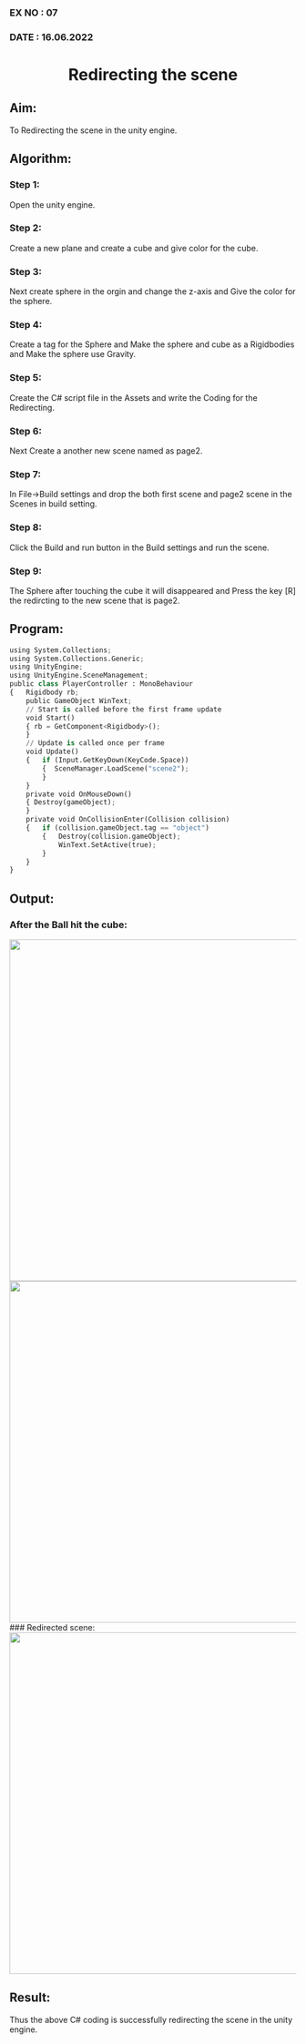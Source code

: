 
### EX NO : 07
### DATE  : 16.06.2022
# <p align="center">Redirecting the scene<p/>
## Aim:
To Redirecting the scene in the unity engine.


## Algorithm:
### Step 1:

Open the unity engine.

### Step 2:

Create a new plane and create a cube and give color for the cube.

### Step 3:

Next create sphere in the orgin and change the z-axis and Give the color for the sphere.

### Step 4:

Create a tag for the Sphere and Make the sphere and cube as a Rigidbodies and Make the sphere use Gravity.

### Step 5:

Create the C# script file in the Assets and write the Coding for the Redirecting.

### Step 6:

Next Create a another new scene named as page2.

### Step 7:

In File->Build settings and drop the both first scene and page2 scene in the Scenes in build setting.

### Step 8:

Click the Build and run button in the Build settings and run the scene.

### Step 9:

The Sphere after touching the cube it will disappeared and Press the key [R] the redircting to the new scene that is page2.



## Program:
```python
using System.Collections;
using System.Collections.Generic;
using UnityEngine;
using UnityEngine.SceneManagement;
public class PlayerController : MonoBehaviour
{   Rigidbody rb;
    public GameObject WinText;
    // Start is called before the first frame update
    void Start()
    { rb = GetComponent<Rigidbody>();
    }
    // Update is called once per frame
    void Update()
    {   if (Input.GetKeyDown(KeyCode.Space))
        {  SceneManager.LoadScene("scene2");
        }
    }
    private void OnMouseDown()
    { Destroy(gameObject);
    }
    private void OnCollisionEnter(Collision collision)
    {   if (collision.gameObject.tag == "object")
        {   Destroy(collision.gameObject);
            WinText.SetActive(true);
        }
    }
}
```
## Output:
### After the Ball hit the cube:
<img src="https://user-images.githubusercontent.com/75235022/174820302-92b26481-cc53-42b2-ba5f-157dd33fa4f7.png" width="600">
<img src="https://user-images.githubusercontent.com/75235022/174820425-cfb5837b-ea72-4e3d-b0ad-a4328eed88e2.png" width="600">
### Redirected scene:
<img src="https://user-images.githubusercontent.com/75235022/174820470-0aea5d6b-d9e3-4899-a1c3-33c2095b73a8.png" width="600">

## Result:
Thus the above C# coding is successfully redirecting the scene in the unity engine.

